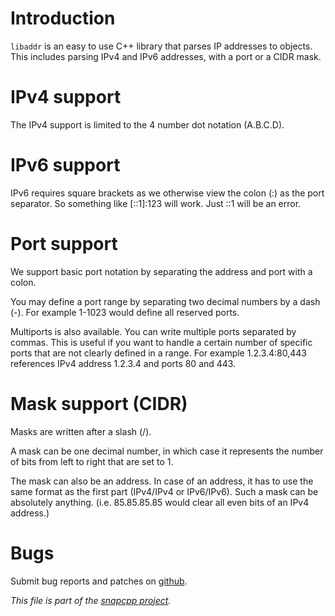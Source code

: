 
Introduction
============

`libaddr` is an easy to use C++ library that parses IP addresses to objects.
This includes parsing IPv4 and IPv6 addresses, with a port or a CIDR mask.


IPv4 support
============

The IPv4 support is limited to the 4 number dot notation (A.B.C.D).


IPv6 support
============

IPv6 requires square brackets as we otherwise view the colon (:) as
the port separator. So something like [::1]:123 will work. Just ::1
will be an error.


Port support
============

We support basic port notation by separating the address and port with
a colon.

You may define a port range by separating two decimal numbers by a dash (-).
For example 1-1023 would define all reserved ports.

Multiports is also available. You can write multiple ports separated by
commas. This is useful if you want to handle a certain number of specific
ports that are not clearly defined in a range. For example 1.2.3.4:80,443
references IPv4 address 1.2.3.4 and ports 80 and 443.


Mask support (CIDR)
===================

Masks are written after a slash (/).

A mask can be one decimal number, in which case it represents the number
of bits from left to right that are set to 1.

The mask can also be an address. In case of an address, it has to use the
same format as the first part (IPv4/IPv4 or IPv6/IPv6). Such a mask can
be absolutely anything. (i.e. 85.85.85.85 would clear all even bits of
an IPv4 address.)



Bugs
====

Submit bug reports and patches on
[github](https://github.com/m2osw/libaddr/issues).


_This file is part of the [snapcpp project](https://snapwebsites.org/)._
